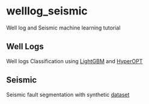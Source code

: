 # welllog_seismic
Well log and Seismic machine learning tutorial

## Well Logs
Well logs Classification using [LightGBM](https://github.com/microsoft/LightGBM) and [HyperOPT](https://github.com/hyperopt/hyperopt)

## Seismic
Seismic fault segmentation with synthetic [dataset](https://drive.google.com/drive/folders/1FcykAxpqiy2NpLP1icdatrrSQgLRXLP8)
